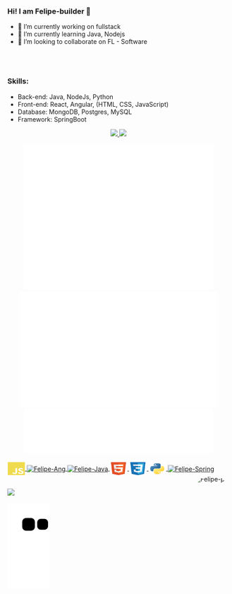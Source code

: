 ### Hi! I am Felipe-builder 👋


- 🔭 I’m currently working on fullstack
- 🌱 I’m currently learning Java, Nodejs
- 👯 I’m looking to collaborate on FL - Software
<br>
<br>

### Skills:
- Back-end: Java, NodeJs, Python
- Front-end: React, Angular, (HTML, CSS, JavaScript)
- Database: MongoDB, Postgres, MySQL
- Framework: SpringBoot

<div align="center">
  <a href="https://github.com/Felipe-builder">
  <img height="210em" src="https://github-readme-stats.vercel.app/api?username=Felipe-builder&show_icons=true&theme=aura&include_all_commits=true&count_private=true"/>
  <img height="210em" src="https://github-readme-stats.vercel.app/api/top-langs/?username=Felipe-builder&layout=compact&langs_count=7&theme=aura"/>
</div>
  <br>
<div align="center">
  <img src="/github-metrics.svg" alt="Metrics" width="430em">
  <img src="metrics.plugin.habits.charts.svg" alt="charts" width=450em>
  <img src="/metrics.plugin.habits.facts.svg" alt="facts" width="430em">
</div>

  <div style="display: inline_block"><br>
  <img align="center" alt="Felipe-Js" height="30" width="40" src="https://raw.githubusercontent.com/devicons/devicon/master/icons/javascript/javascript-plain.svg">
  <img align="center" alt="Felipe-Ang" height="30" width="40" src="https://cdn.jsdelivr.net/gh/devicons/devicon/icons/angularjs/angularjs-original.svg">
  <img align="center" alt="Felipe-Java" height="30" width="40" src="https://cdn.jsdelivr.net/gh/devicons/devicon/icons/java/java-original-wordmark.svg">
  <img align="center" alt="Felipe-HTML" height="30" width="40" src="https://raw.githubusercontent.com/devicons/devicon/master/icons/html5/html5-original.svg">
  <img align="center" alt="Felipe-CSS" height="30" width="40" src="https://raw.githubusercontent.com/devicons/devicon/master/icons/css3/css3-original.svg">
  <img align="center" alt="Felipe-Python" height="30" width="40" src="https://raw.githubusercontent.com/devicons/devicon/master/icons/python/python-original.svg">
  <img align="center" alt="Felipe-Spring" height="30" width="40" src="https://cdn.jsdelivr.net/gh/devicons/devicon/icons/spring/spring-original-wordmark.svg">
  <img align="right" alt="Felipe-pic" height="150" style="border-radius:50px;" src="https://i.pinimg.com/564x/88/8c/f0/888cf080c292e8e8a7ca25dae2843418.jpg">
</div>
  
  ##
 
<div> 
  <a href="https://www.linkedin.com/in/felipe-vasconcelos-1a3a33215" target="_blank"><img src="https://img.shields.io/badge/-LinkedIn-%230077B5?style=for-the-badge&logo=linkedin&logoColor=white" target="_blank"></a> 
 
  ![Snake animation](https://github.com/Felipe-builder/Felipe-builder/blob/output/github-contribution-grid-snake.svg)
 
</div>

